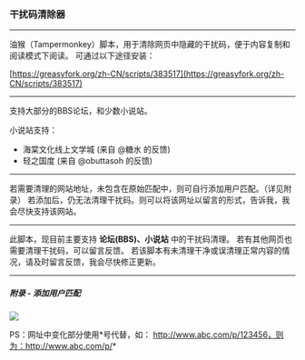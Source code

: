 ### 干扰码清除器

* * *
油猴（Tampermonkey）脚本，用于清除网页中隐藏的干扰码，便于内容复制和阅读模式下阅读。
可通过以下途径安装：

[https://greasyfork.org/zh-CN/scripts/383517](https://greasyfork.org/zh-CN/scripts/383517)

* * *
支持大部分的BBS论坛，和少数小说站。

小说站支持：

* 海棠文化线上文学城 (来自 @糖水 的反馈)
* 轻之国度 (来自 @obuttasoh 的反馈)
* * *
若需要清理的网站地址，未包含在原始匹配中，则可自行添加用户匹配。（详见附录）
若添加后，仍无法清理干扰码。则可以将该网址以留言的形式，告诉我，我会尽快支持该网站。

* * *
此脚本，现目前主要支持 **论坛(BBS)、小说站** 中的干扰码清理。
若有其他网页也需要清理干扰码，可以留言反馈。
若该脚本有未清理干净或误清理正常内容的情况，请及时留言反馈，我会尽快修正更新。
* * *
##### 附录 - 添加用户匹配
![](https://cdn.jsdelivr.net/gh/Mr-Po/jammer-code-cleaner/media/01.jpg)

PS：网址中变化部分使用\*号代替，如：
http://www.abc.com/p/123456，则为：http://www.abc.com/p/*